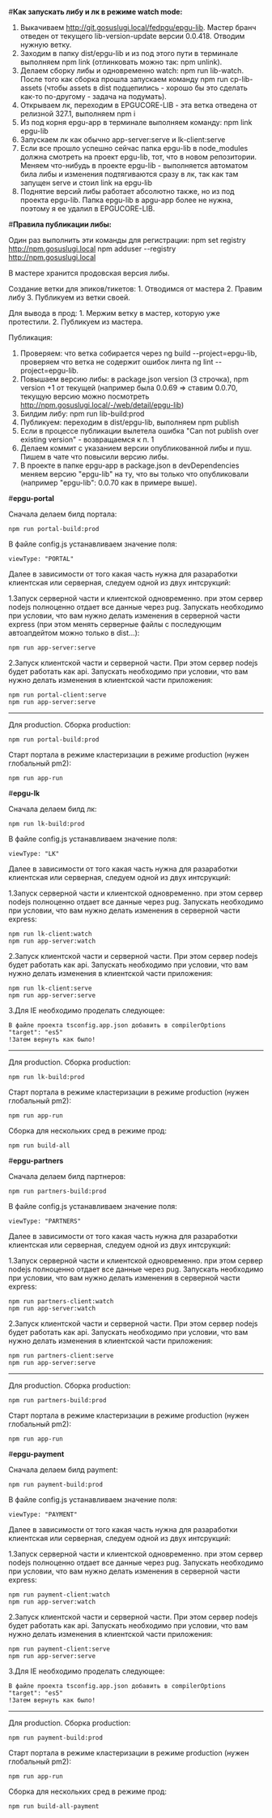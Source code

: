 #**Как запускать либу и лк в режиме watch mode:**

1. Выкачиваем http://git.gosuslugi.local/fedpgu/epgu-lib.
   Мастер бранч отведен от текущего lib-version-update версии 0.0.418.
   Отводим нужную ветку.
2. Заходим в папку dist/epgu-lib и из под этого пути в терминале выполняем npm link (отлинковать можно так: npm unlink).
3. Делаем сборку либы и одновременно watch: npm run lib-watch. После того как сборка прошла запускаем команду npm run cp-lib-assets (чтобы assets в dist подцепились - хорошо бы это сделать как-то по-другому - задача на подумать).
4. Открываем лк, переходим в EPGUCORE-LIB - эта ветка отведена от релизной 327.1, выполняем npm i
5. Из под корня epgu-app в терминале выполняем команду: npm link epgu-lib
6. Запускаем лк как обычно app-server:serve и lk-client:serve
7. Если все прошло успешно сейчас папка epgu-lib в node_modules должна смотреть на проект epgu-lib, тот, что в новом репозитории. Меняем что-нибудь в проекте epgu-lib - выполняется автоматом била либы и изменения подтягиваются сразу в лк, так как там запущен serve и стоил link на epgu-lib
8. Поднятие версий либы работает абсолютно также, но из под проекта epgu-lib. Папка epgu-lib в apgu-app более не нужна, поэтому я ее удалил в EPGUCORE-LIB.

#**Правила публикации либы:**

Один раз выполнить эти команды для регистрации:
    npm set registry http://npm.gosuslugi.local
    npm adduser --registry http://npm.gosuslugi.local
    
В мастере хранится продовская версия либы.

Создание ветки для эпиков/тикетов:
    1. Отводимся от мастера
    2. Правим либу
    3. Публикуем из ветки своей.
    
Для вывода в прод:
    1. Мержим ветку в мастер, которую уже протестили.
    2. Публикуем из мастера.
    
Публикация:
1. Проверяем:
    что ветка собирается через ng build --project=epgu-lib,
    проверяем что ветка не содержит ошибок линта ng lint --project=epgu-lib.
2. Повышаем версию либы: 
    в package.json version (3 строчка), 
    npm version +1 от текущей (например была 0.0.69 => ставим 0.0.70, текущую версию можно посмотреть http://npm.gosuslugi.local/-/web/detail/epgu-lib)
3. Билдим либу: npm run lib-build:prod
4. Публикуем: переходим в dist/epgu-lib, выполняем npm publish
5. Если в процессе публикации вылетела ошибка "Can not publish over existing version" - возвращаемся к п. 1
6. Делаем коммит с указанием версии опубликованной либы и пуш. Пишем в чате что повысили версию либы.
7. В проекте в папке epgu-app в package.json в devDependencies меняем версию "epgu-lib" на ту, что вы только что опубликовали (например "epgu-lib": 0.0.70 как в примере выше).

#**epgu-portal**

Сначала делаем билд портала:
```
npm run portal-build:prod
```
В файле config.js устанавливаем значение поля:
```
viewType: "PORTAL" 
```
Далее в зависимости от того какая часть нужна для разаработки клиентская или серверная, следуем одной из двух интсрукций:

1.Запуск серверной части и клиентской одновременно. при этом сервер nodejs полноценно отдает все данные через pug. Запускать необходимо при условии, что вам нужно делать изменения в серверной части express (при этом менять серверные файлы с последующим автоапдейтом можно только в dist...):
```
npm run app-server:serve
```
2.Запуск клиентской части и серверной части. При этом сервер nodejs будет работать как api. Запускать необходимо при условии, что вам нужно делать изменения в клиентской части приложения:
```
npm run portal-client:serve
npm run app-server:serve
```
--------------------
Для production. 
Сборка production:
```
npm run portal-build:prod
```
Старт портала в режиме кластеризации в режиме production (нужен глобальный pm2):
```
npm run app-run
```
#**epgu-lk**

Сначала делаем билд лк:
```
npm run lk-build:prod
```
В файле config.js устанавливаем значение поля:
```
viewType: "LK" 
```
Далее в зависимости от того какая часть нужна для разаработки клиентская или серверная, следуем одной из двух интсрукций:

1.Запуск серверной части и клиентской одновременно. при этом сервер nodejs полноценно отдает все данные через pug. Запускать необходимо при условии, что вам нужно делать изменения в серверной части express:
```
npm run lk-client:watch
npm run app-server:watch
```
2.Запуск клиентской части и серверной части. При этом сервер nodejs будет работать как api. Запускать необходимо при условии, что вам нужно делать изменения в клиентской части приложения:
```
npm run lk-client:serve
npm run app-server:serve
```
3.Для IE необходимо проделать следующее:
```
В файле проекта tsconfig.app.json добавить в compilerOptions 
"target": "es5"
!Затем вернуть как было!
```
--------------------
Для production. 
Сборка production:
```
npm run lk-build:prod
```
Старт портала в режиме кластеризации в режиме production (нужен глобальный pm2):
```
npm run app-run
```
Сборка для нескольких сред в режиме прод:
```
npm run build-all
```

#**epgu-partners**

Сначала делаем билд партнеров:
```
npm run partners-build:prod
```
В файле config.js устанавливаем значение поля:
```
viewType: "PARTNERS" 
```
Далее в зависимости от того какая часть нужна для разаработки клиентская или серверная, следуем одной из двух интсрукций:

1.Запуск серверной части и клиентской одновременно. при этом сервер nodejs полноценно отдает все данные через pug. Запускать необходимо при условии, что вам нужно делать изменения в серверной части express:
```
npm run partners-client:watch
npm run app-server:watch
```
2.Запуск клиентской части и серверной части. При этом сервер nodejs будет работать как api. Запускать необходимо при условии, что вам нужно делать изменения в клиентской части приложения:
```
npm run partners-client:serve
npm run app-server:serve
```
--------------------
Для production. 
Сборка production:
```
npm run partners-build:prod
```
Старт портала в режиме кластеризации в режиме production (нужен глобальный pm2):
```
npm run app-run
```

#**epgu-payment**

Сначала делаем билд payment:
```
npm run payment-build:prod
```
В файле config.js устанавливаем значение поля:
```
viewType: "PAYMENT" 
```
Далее в зависимости от того какая часть нужна для разаработки клиентская или серверная, следуем одной из двух интсрукций:

1.Запуск серверной части и клиентской одновременно. при этом сервер nodejs полноценно отдает все данные через pug. Запускать необходимо при условии, что вам нужно делать изменения в серверной части express:
```
npm run payment-client:watch
npm run app-server:watch
```
2.Запуск клиентской части и серверной части. При этом сервер nodejs будет работать как api. Запускать необходимо при условии, что вам нужно делать изменения в клиентской части приложения:
```
npm run payment-client:serve
npm run app-server:serve
```
3.Для IE необходимо проделать следующее:
```
В файле проекта tsconfig.app.json добавить в compilerOptions 
"target": "es5"
!Затем вернуть как было!
```

--------------------
Для production. 
Сборка production:
```
npm run payment-build:prod
```
Старт портала в режиме кластеризации в режиме production (нужен глобальный pm2):
```
npm run app-run
```

Сборка для нескольких сред в режиме прод:
```
npm run build-all-payment
```
